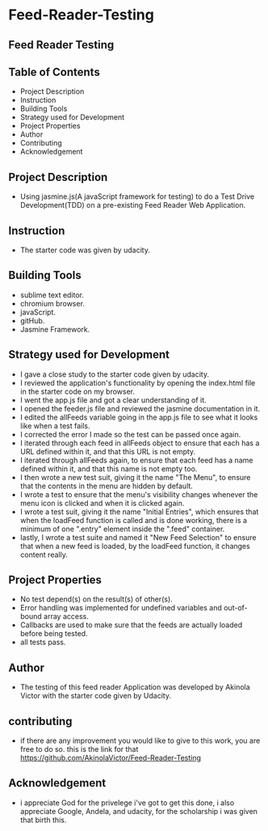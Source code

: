 # Feed-Reader-Testing

## Feed Reader Testing

## Table of Contents
* Project Description
* Instruction
* Building Tools
* Strategy used for Development
* Project Properties 
* Author
* Contributing
* Acknowledgement

## Project Description
* Using jasmine.js(A javaScript framework for testing) to do a Test Drive Development(TDD) on a pre-existing Feed Reader Web Application.
 
 ## Instruction
 * The starter code was given by udacity. 
 
 ## Building Tools
 * sublime text editor.
 * chromium browser. 
 * javaScript. 
 * gitHub. 
 * Jasmine Framework.
 
 ## Strategy used for Development
 * I gave a close study to the starter code given by udacity. 
 * I reviewed the application's functionality by opening the index.html file in the starter code on my browser.
 * I went the app.js file and got a clear understanding of it. 
 * I opened the feeder.js file and reviewed the jasmine documentation in it. 
 * I edited the allFeeds variable going in the app.js file to see what it looks like when a test fails.
 * I corrected the error I made so the test can be passed once again. 
 * I iterated through each feed in allFeeds object to ensure that each has a URL defined within it, and that this URL is not empty.
 * I iterated through allFeeds again, to ensure that each feed has a name defined within it, and that this name is not empty too. 
 * I then wrote a new test suit, giving it the name "The Menu", to ensure that the contents in the menu are hidden by default.
 * I wrote a test to ensure that the menu's visibility changes whenever the menu icon is clicked and when it is clicked again. 
 * I wrote a test suit,  giving it the name "Initial Entries", which ensures that when the loadFeed function is called and is done working, there is a minimum of one ".entry" element inside the ".feed" container.
 * lastly, I wrote a test suite and named it "New Feed Selection" to ensure that when a new feed is loaded, by the loadFeed function, it changes content really. 
 
 ## Project Properties
 
 * No test depend(s) on the result(s) of other(s).
 * Error handling was implemented for undefined variables and out-of-bound array access. 
 * Callbacks are used to make sure that the feeds are actually loaded before being tested. 
 * all tests pass. 
 
 ## Author
 * The testing of this feed reader Application was developed by Akinola Victor with the starter code given by Udacity.
 
 ## contributing
 * if there are any improvement you would like to give to this work, you are free to do so. this is the link for that https://github.com/AkinolaVictor/Feed-Reader-Testing 
 
## Acknowledgement
* i appreciate God for the privelege i've got to get this done, i also appreciate Google, Andela, and udacity, for the scholarship i was given that birth this.
